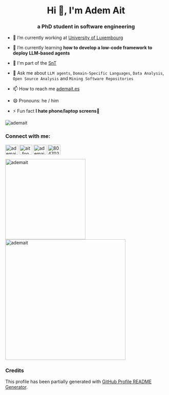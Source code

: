 <h1 align="center">Hi 👋, I'm Adem Ait</h1>
<h3 align="center">a PhD student in software engineering</h3>



- 🔭 I’m currently working at [University of Luxembourg](https://www.uni.lu/fr/)

- 🌱 I’m currently learning **how to develop a low-code framework to deploy LLM-based agents**

- 🧪 I'm part of the [SnT](https://www.uni.lu/snt-en/)

- 💬 Ask me about `LLM agents`, `Domain-Specific Languages`, `Data Analysis`, `Open Source Analysis` and `Mining Software Repositories`

- 📫 How to reach me [ademait.es](ademait.es)

- 😄 Pronouns: he / him

- ⚡ Fun fact **I hate phone/laptop screens🤣**


<p align="left"> <img src="https://komarev.com/ghpvc/?username=ademait&label=Profile%20views&color=0e75b6&style=flat" alt="ademait" /> </p>

<h3 align="left">Connect with me:</h3>
<p align="left">
<a href="https://dev.to/ademait" target="blank"><img align="center" src="https://raw.githubusercontent.com/rahuldkjain/github-profile-readme-generator/master/src/images/icons/Social/devto.svg" alt="ademait" height="30" width="40" /></a>
<a href="https://twitter.com/ait_fonolla" target="blank"><img align="center" src="https://raw.githubusercontent.com/rahuldkjain/github-profile-readme-generator/master/src/images/icons/Social/twitter.svg" alt="ait_fonolla" height="30" width="40" /></a>
<a href="https://linkedin.com/in/ademait" target="blank"><img align="center" src="https://raw.githubusercontent.com/rahuldkjain/github-profile-readme-generator/master/src/images/icons/Social/linked-in-alt.svg" alt="ademait" height="30" width="40" /></a>
<a href="https://stackoverflow.com/users/8047027" target="blank"><img align="center" src="https://raw.githubusercontent.com/rahuldkjain/github-profile-readme-generator/master/src/images/icons/Social/stack-overflow.svg" alt="8047027" height="30" width="40" /></a>
</p>


<p float="left">
<img align="center" width="250" src="https://github-readme-stats.vercel.app/api/top-langs?username=ademait&show_icons=true&locale=en&layout=compact" alt="ademait" />&nbsp;<img align="center" width="375" src="https://github-readme-stats.vercel.app/api?username=ademait&show_icons=true&locale=en" alt="ademait" />
</p>


### Credits

This profile has been partially generated with [GitHub Profile README Generator](https://rahuldkjain.github.io/gh-profile-readme-generator/).
